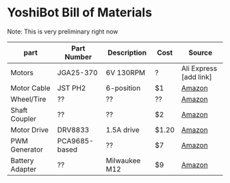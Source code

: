 # YoshiBot Bill of Materials

Note: This is very preliminary right now

| part | Part Number | Description | Cost | Source |
| --- | --- | --- | --- | --- |
| Motors | JGA25-370 | 6V 130RPM | ? | Ali Express [add link]
| Motor Cable | JST PH2 | 6-position | $1 | [Amazon](https://a.co/d/dRmRub8)
| Wheel/Tire | ?? | ?? | ?? | [Amazon](https://amzn.to/3BXqyhx) |
| Shaft Coupler | ?? | ?? | $2 | [Amazon](https://amzn.to/428gFYW) |
| Motor Drive | DRV8833 | 1.5A drive | $1.20 | [Amazon](https://amzn.to/3Pu1j9F)
| PWM Generator | PCA9685-based | ?? | $7 | [Amazon](https://amzn.to/4gRtkUQ)
| Battery Adapter | ?? | Milwaukee M12 | $9 | [Amazon](https://amzn.to/4fLFsFf) |